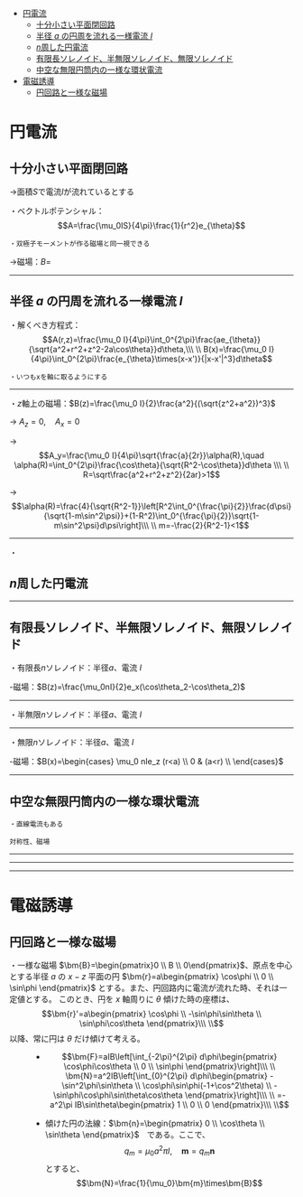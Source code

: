 
- [円電流](#円電流)
  - [十分小さい平面閉回路](#十分小さい平面閉回路)
  - [半径 $a$ の円周を流れる一様電流 $I$](#半径-a-の円周を流れる一様電流-i)
  - [$n$周した円電流](#n周した円電流)
  - [有限長ソレノイド、半無限ソレノイド、無限ソレノイド](#有限長ソレノイド半無限ソレノイド無限ソレノイド)
  - [中空な無限円筒内の一様な環状電流](#中空な無限円筒内の一様な環状電流)
- [電磁誘導](#電磁誘導)
  - [円回路と一様な磁場](#円回路と一様な磁場)



# 円電流

## 十分小さい平面閉回路
→面積$S$で電流$I$が流れているとする

・ベクトルポテンシャル：
$$A=\frac{\mu_0IS}{4\pi}\frac{1}{r^2}e_{\theta}$$

    ・双極子モーメントが作る磁場と同一視できる

→磁場：$B=$

---

## 半径 $a$ の円周を流れる一様電流 $I$

・解くべき方程式：
$$A(r,z)=\frac{\mu_0 I}{4\pi}\int_0^{2\pi}\frac{ae_{\theta}}{\sqrt{a^2+r^2+z^2-2a\cos\theta}}d\theta,\\\ \\
B(x)=\frac{\mu_0 I}{4\pi}\int_0^{2\pi}\frac{e_{\theta}\times(x-x')}{|x-x'|^3}d\theta$$

    ・いつもxを軸に取るようにする

---

・$z$軸上の磁場：$B(z)=\frac{\mu_0 I}{2}\frac{a^2}{(\sqrt{z^2+a^2})^3}$

→ $A_z=0,\quad A_x=0$

→ 
$$A_y=\frac{\mu_0 I}{4\pi}\sqrt{\frac{a}{2r}}\alpha(R),\quad \alpha(R)=\int_0^{2\pi}\frac{\cos\theta}{\sqrt{R^2-\cos\theta}}d\theta \\\ \\
R=\sqrt\frac{a^2+r^2+z^2}{2ar}>1$$

→$$\alpha(R)=\frac{4}{\sqrt{R^2-1}}\left[R^2\int_0^{\frac{\pi}{2}}\frac{d\psi}{\sqrt{1-m\sin^2\psi}}+(1-R^2)\int_0^{\frac{\pi}{2}}\sqrt{1-m\sin^2\psi}d\psi\right]\\\ \\
m=-\frac{2}{R^2-1}<1$$

---

・

## $n$周した円電流

---

## 有限長ソレノイド、半無限ソレノイド、無限ソレノイド

・有限長$n$ソレノイド：半径$a$、電流 $I$

-磁場：$B(z)=\frac{\mu_0nI}{2}e_x(\cos\theta_2-\cos\theta_2)$

---

・半無限$n$ソレノイド：半径$a$、電流 $I$

---

・無限$n$ソレノイド：半径$a$、電流 $I$

-磁場：$B(x)=\begin{cases}
\mu_0 nIe_z (r<a)  \\
0 & (a<r) \\
\end{cases}$

---

## 中空な無限円筒内の一様な環状電流

    ・直線電流もある

    対称性、磁場

---
---
---


# 電磁誘導

## 円回路と一様な磁場

<dl><dt>

・一様な磁場 $\bm{B}=\begin{pmatrix}0 \\ B \\ 0\end{pmatrix}$、原点を中心とする半径 $a$ の $x-z$ 平面の円 $\bm{r}=a\begin{pmatrix} \cos\phi \\ 0 \\ \sin\phi \end{pmatrix}$ とする。また、円回路内に電流が流れた時、それは一定値とする。
このとき、円を $x$ 軸周りに $\theta$ 傾けた時の座標は、
$$\bm{r}'=a\begin{pmatrix} \cos\phi \\ -\sin\phi\sin\theta \\ \sin\phi\cos\theta   \end{pmatrix}\\\ \\$$
以降、常に円は $\theta$ だけ傾けて考える。
<br>

</dt><dd>

- $$\bm{F}=aIB\left[\int_{-2\pi}^{2\pi} d\phi\begin{pmatrix} \cos\phi\cos\theta \\ 0 \\ \sin\phi   \end{pmatrix}\right]\\\ \\
\bm{N}=a^2IB\left[\int_{0}^{2\pi} d\phi\begin{pmatrix} -\sin^2\phi\sin\theta \\ \cos\phi\sin\phi(-1+\cos^2\theta) \\ -\sin\phi\cos\phi\sin\theta\cos\theta   \end{pmatrix}\right]\\\ \\
=-a^2\pi IB\sin\theta\begin{pmatrix} 1 \\ 0 \\ 0   \end{pmatrix}\\\ \\$$

- 傾けた円の法線：$\bm{n}=\begin{pmatrix} 0 \\ \cos\theta \\ \sin\theta   \end{pmatrix}$　である。ここで、
$$q_m=\mu_0a^2\pi I,\quad\bm{m}=q_m\bm{n}$$
とすると、
$$\bm{N}=\frac{1}{\mu_0}\bm{m}\times\bm{B}$$

</dd></dl>
